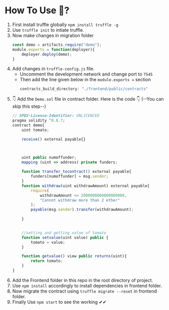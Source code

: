 # **How To Use 🤔?**
1. First install truffle globally `npm install truffle -g`
1. Use `truffle init` to intiate truffle.
1. Now make changes in migration folder
    ```js
    const demo = artifacts.require("demo");     
    module.exports = function(deployer){
        deployer.deploy(demo);              
    }
    ```
1. Add changes in `truffle-config.js` file.
    - Uncomment the development network and change port to `7545`
    - Then add the line given below in the `module.exports =` section
        ```js
        contracts_build_directory: "./frontend/public/contracts"
        ```
1. 👇 Add the `Demo.sol` file in contract folder. Here is the code 👇       (--You can skip this step--)
    ```js
    // SPDX-License-Identifier: UNLICENCED
    pragma solidity ^0.8.7;
    contract demo{
        uint tomato;

        receive() external payable{}



        uint public numoffunder;    
        mapping (uint => address) private funders;
        
        function transfer_tocontract() external payable{
            funders[numoffunder] = msg.sender;
        }
        function withdraw(uint withdrawAmount) external payable{
            require(
                withdrawAmount <= 2000000000000000000,
                "Cannot withdraw more than 2 ether"
            );
            payable(msg.sender).transfer(withdrawAmount);
            
        }


        //setting and getting value of tomato
        function setvalue(uint value) public {
            tomato = value;
        }

        function getvalue() view public returns(uint){
            return tomato;
        }
    }   
    ```
1. Add the Frontend folder in this repo in the root directory of project.
1. Use `npm install` accordingly to install dependencies in frontend folder.
1. Now migrate the contract using `truffle migrate --reset` in frontend folder.
1. Finally Use `npm start` to see the working ✔✔


